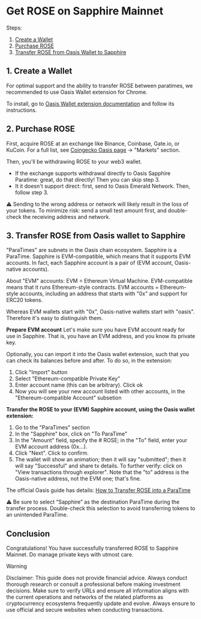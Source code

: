 # Get ROSE on Sapphire Mainnet

Steps:

1. [Create a Wallet](#1-create-a-wallet)
2. [Purchase ROSE](#2-purchase-rose)
3. [Transfer ROSE from Oasis Wallet to Sapphire](#3-transfer-rose-from-oasis-wallet-to-sapphire)

## 1. Create a Wallet

For optimal support and the ability to transfer ROSE between paratimes, we recommended to use Oasis Wallet extension for Chrome.

To install, go to [Oasis Wallet extension documentation](https://docs.oasis.io/general/manage-tokens/oasis-wallets/browser-extension/#install-the-oasis-wallet-via-chrome-web-store) and follow its instructions.

## 2. Purchase ROSE

First, acquire ROSE at an exchange like Binance, Coinbase, Gate.io, or KuCoin. For a full list, see [Coingecko Oasis page](https://www.coingecko.com/en/coins/oasis-network) -> "Markets" section.

Then, you'll be withdrawing ROSE to your web3 wallet.
- If the exchange supports withdrawal directly to Oasis Sapphire Paratime: great, do that directly! Then you can skip step 3. 
- It it doesn't support direct: first, send to Oasis Emerald Network. Then, follow step 3.

⚠️ Sending to the wrong address or network will likely result in the loss of your tokens. To minimize risk: send a small test amount first, and double-check the receiving address and network.

## 3. Transfer ROSE from Oasis wallet to Sapphire

"ParaTimes" are subnets in the Oasis chain ecosystem. Sapphire is a ParaTime. Sapphire is EVM-compatible, which means that it supports EVM accounts. In fact, each Sapphire account is a pair of (EVM account, Oasis-native accounts).

About "EVM" accounts: EVM = Ethereum Virtual Machine. EVM-compatible means that it runs Ethereum-style contracts. EVM accounts = Ethereum-style accounts, including an address that starts with "0x" and support for ERC20 tokens.

Whereas EVM wallets start with "0x", Oasis-native wallets start with "oasis". Therefore it's easy to distinguish them.

**Prepare EVM account**
Let's make sure you have EVM account ready for use in Sapphire. That is, you have an EVM address, and you know its private key. 

Optionally, you can import it into the Oasis wallet extension, such that you can check its balances before and after. To do so, in the extension:
1. Click "Import" button
2. Select "Ethereum-compatible Private Key"
3. Enter account name (this can be arbitrary). Click ok
4. Now you will see your new account listed with other accounts, in the "Ethereum-compatible Account" subsetion

**Transfer the ROSE to your (EVM) Sapphire account, using the Oasis wallet extension:**
1. Go to the "ParaTimes" section
2. In the "Sapphire" box, click on "To ParaTime"
3. In the "Amount" field, specify the # ROSE; in the "To" field, enter your EVM account address (0x...).
4. Click "Next". Click to confirm.
5. The wallet will show an animation; then it will say "submitted"; then it will say "Successful" and share tx details. To further verify: click on "View transactions through explorer". Note that the "to" address is the Oasis-native address, not the EVM one; that's fine.

The official Oasis guide has details: [How to Transfer ROSE into a ParaTime](https://docs.oasis.io/general/manage-tokens/how-to-transfer-rose-into-paratime)

⚠️ Be sure to select “Sapphire” as the destination ParaTime during the transfer process. Double-check this selection to avoid transferring tokens to an unintended ParaTime. 

## Conclusion

Congratulations! You have successfully transferred ROSE to Sapphire Mainnet. Do manage private keys with utmost care.


> [!WARNING]
> Disclaimer: This guide does not provide financial advice. Always conduct thorough research or consult a professional before making investment decisions. Make sure to verify URLs and ensure all information aligns with the current operations and networks of the related platforms as cryptocurrency ecosystems frequently update and evolve. Always ensure to use official and secure websites when conducting transactions.
